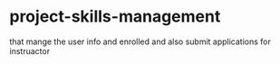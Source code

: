# project-skills-management
 that mange the user info and enrolled and also submit applications for instruactor 
